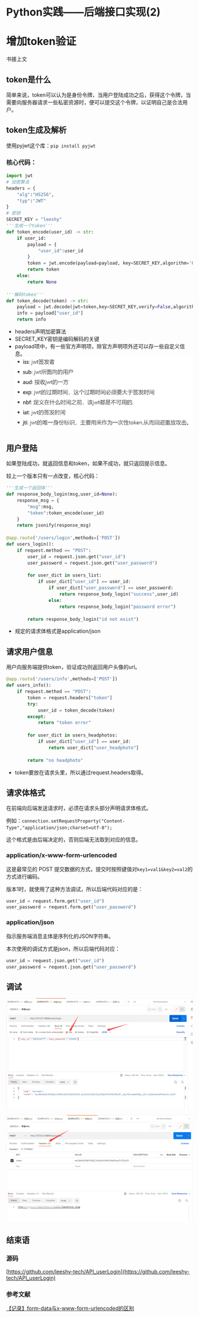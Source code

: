 # Python实践——后端接口实现(2)


# 增加token验证

书接上文

## token是什么

简单来说，token可以认为是身份令牌，当用户登陆成功之后，获得这个令牌，当需要向服务器请求一些私密资源时，便可以提交这个令牌，以证明自己是合法用户。

## token生成及解析

使用pyjwt这个库：`pip install pyjwt`

### 核心代码：

```python
import jwt
# 加密算法
headers = {
    "alg":"HS256",
    "typ":"JWT"
}
# 密钥
SECRET_KEY = "leeshy"
'''生成一个token'''
def token_encode(user_id) -> str:
    if user_id:
        payload = {
            "user_id":user_id
        }
        token = jwt.encode(payload=payload, key=SECRET_KEY,algorithm='HS256',headers=headers)
        return token
    else:
        return None

'''解码token'''
def token_decode(token) -> str:
    payload = jwt.decode(jwt=token,key=SECRET_KEY,verify=False,algorithms='HS256')
    info = payload["user_id"]
    return info
```

- headers声明加密算法
- SECRET_KEY密钥是编码解码的关键
- payload项中，有一些官方声明项，除官方声明项外还可以存一些自定义信息。![image-20220220202957706](/image/Python/image-20220220202957706.png)

## 用户登陆

如果登陆成功，就返回信息和token，如果不成功，就只返回提示信息。

较上一个版本只有一点改变，核心代码：

```python
'''生成一个返回体'''
def response_body_login(msg,user_id=None):
    response_msg = {
        "msg":msg,
        "token":token_encode(user_id)
    }
    return jsonify(response_msg)

@app.route('/users/login',methods=['POST'])
def users_login():
    if request.method == "POST":
        user_id = request.json.get("user_id")
        user_password = request.json.get("user_password")

        for user_dict in users_list:
            if user_dict["user_id"] == user_id:
                if user_dict["user_password"] == user_password:
                    return response_body_login("success",user_id)
                else: 
                    return response_body_login("password error")

        return response_body_login("id not exist")
```

- 规定的请求体格式是application/json

## 请求用户信息

用户向服务端提供token，验证成功则返回用户头像的url。

```python
@app.route('/users/info',methods=['POST'])
def users_info():
    if request.method == "POST":
        token = request.headers["token"]
        try:
            user_id = token_decode(token)
        except:
            return "token error"

        for user_dict in users_headphotos:
            if user_dict["user_id"] == user_id:
                return user_dict["user_headphoto"]

        return "no headphoto"
```

- token要放在请求头里，所以通过request.headers取得。

## 请求体格式

在前端向后端发送请求时，必须在请求头部分声明请求体格式。

例如：`connection.setRequestProperty("Content-Type","application/json;charset=utf-8");`

这个格式是由后端决定的，否则后端无法取到对应的信息。

### application/x-www-form-urlencoded 

这是最常见的 POST 提交数据的方式，提交时按照键值对`key1=val1&key2=val2`的方式进行编码。

版本1时，就使用了这种方法调试，所以后端代码对应的是：

```python 
user_id = request.form.get("user_id")
user_password = request.form.get("user_password")
```

### application/json

指示服务端消息主体是序列化的JSON字符串。

本次使用的调试方式是json，所以后端代码对应：

```python
user_id = request.json.get("user_id")
user_password = request.json.get("user_password")
```

## 调试

![image-20220220210625365](/image/Python/image-20220220210625365.png)

![image-20220220210720789](/image/Python/image-20220220210720789.png)

##  结束语

### 源码

[https://github.com/leeshy-tech/API_userLogin](https://github.com/leeshy-tech/API_userLogin)

### 参考文献

[【记录】form-data与x-www-form-urlencoded的区别 ](https://www.cnblogs.com/wbl001/p/12050751.html)
